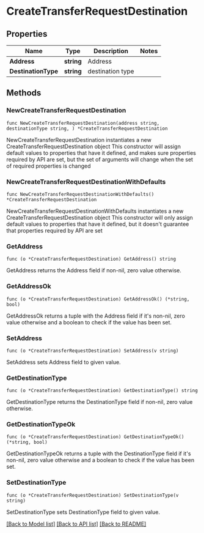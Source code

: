 # CreateTransferRequestDestination

## Properties

Name | Type | Description | Notes
------------ | ------------- | ------------- | -------------
**Address** | **string** | Address | 
**DestinationType** | **string** | destination type | 

## Methods

### NewCreateTransferRequestDestination

`func NewCreateTransferRequestDestination(address string, destinationType string, ) *CreateTransferRequestDestination`

NewCreateTransferRequestDestination instantiates a new CreateTransferRequestDestination object
This constructor will assign default values to properties that have it defined,
and makes sure properties required by API are set, but the set of arguments
will change when the set of required properties is changed

### NewCreateTransferRequestDestinationWithDefaults

`func NewCreateTransferRequestDestinationWithDefaults() *CreateTransferRequestDestination`

NewCreateTransferRequestDestinationWithDefaults instantiates a new CreateTransferRequestDestination object
This constructor will only assign default values to properties that have it defined,
but it doesn't guarantee that properties required by API are set

### GetAddress

`func (o *CreateTransferRequestDestination) GetAddress() string`

GetAddress returns the Address field if non-nil, zero value otherwise.

### GetAddressOk

`func (o *CreateTransferRequestDestination) GetAddressOk() (*string, bool)`

GetAddressOk returns a tuple with the Address field if it's non-nil, zero value otherwise
and a boolean to check if the value has been set.

### SetAddress

`func (o *CreateTransferRequestDestination) SetAddress(v string)`

SetAddress sets Address field to given value.


### GetDestinationType

`func (o *CreateTransferRequestDestination) GetDestinationType() string`

GetDestinationType returns the DestinationType field if non-nil, zero value otherwise.

### GetDestinationTypeOk

`func (o *CreateTransferRequestDestination) GetDestinationTypeOk() (*string, bool)`

GetDestinationTypeOk returns a tuple with the DestinationType field if it's non-nil, zero value otherwise
and a boolean to check if the value has been set.

### SetDestinationType

`func (o *CreateTransferRequestDestination) SetDestinationType(v string)`

SetDestinationType sets DestinationType field to given value.



[[Back to Model list]](../README.md#documentation-for-models) [[Back to API list]](../README.md#documentation-for-api-endpoints) [[Back to README]](../README.md)


